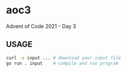 # aoc3
Advent of Code 2021 - Day 3

## USAGE

```sh
curl -o input ... # download your input file
go run . input    # compile and run program
```
